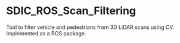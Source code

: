 # SDIC_ROS_Scan_Filtering
Tool to filter vehicle and pedestrians from 3D LiDAR scans using CV. Implemented as a ROS package. 
